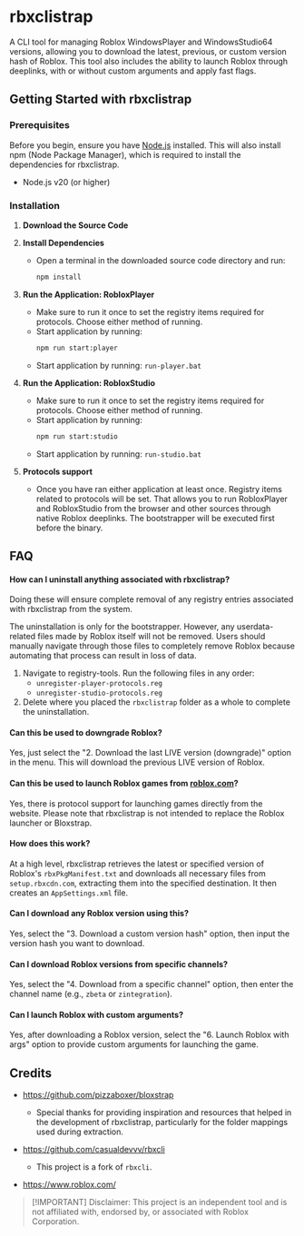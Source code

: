 # rbxclistrap

A CLI tool for managing Roblox WindowsPlayer and WindowsStudio64 versions, allowing you to download the latest, previous, or custom version hash of Roblox. This tool also includes the ability to launch Roblox through deeplinks, with or without custom arguments and apply fast flags.

## Getting Started with rbxclistrap

### Prerequisites

Before you begin, ensure you have [Node.js](https://nodejs.org/) installed. This will also install npm (Node Package Manager), which is required to install the dependencies for rbxclistrap.

- Node.js v20 (or higher)

### Installation

1. **Download the Source Code**

2. **Install Dependencies**
   - Open a terminal in the downloaded source code directory and run:
     ```bash
     npm install
     ```

3. **Run the Application: RobloxPlayer**
   - Make sure to run it once to set the registry items required for protocols.
   Choose either method of running.
   - Start application by running:
     ```bash
     npm run start:player
     ```
   - Start application by running:
      `run-player.bat`

4. **Run the Application: RobloxStudio**
   - Make sure to run it once to set the registry items required for protocols.
   Choose either method of running.
   - Start application by running:
     ```bash
     npm run start:studio
     ```
   - Start application by running:
      `run-studio.bat`

5. **Protocols support**
   - Once you have ran either application at least once. Registry items related to protocols will be set. That allows you to run RobloxPlayer and RobloxStudio from the browser and other sources through native Roblox deeplinks. The bootstrapper will be executed first before the binary.

## FAQ

#### How can I uninstall anything associated with rbxclistrap?

Doing these will ensure complete removal of any registry entries associated with rbxclistrap from the system.

The uninstallation is only for the bootstrapper. However, any userdata-related files made by Roblox itself will not be removed. Users should manually navigate through those files to completely remove Roblox because automating that process
can result in loss of data.

1. Navigate to registry-tools. Run the following files in any order:
   - `unregister-player-protocols.reg`
   - `unregister-studio-protocols.reg`
2. Delete where you placed the `rbxclistrap` folder as a whole to complete the uninstallation.

#### Can this be used to downgrade Roblox?

Yes, just select the "2. Download the last LIVE version (downgrade)" option in the menu. This will download the previous LIVE version of Roblox.

#### Can this be used to launch Roblox games from [roblox.com](https://roblox.com)?

Yes, there is protocol support for launching games directly from the website. Please note that rbxclistrap is not intended to replace the Roblox launcher or Bloxstrap.

#### How does this work?

At a high level, rbxclistrap retrieves the latest or specified version of Roblox's `rbxPkgManifest.txt` and downloads all necessary files from `setup.rbxcdn.com`, extracting them into the specified destination. It then creates an `AppSettings.xml` file.

#### Can I download any Roblox version using this?

Yes, select the "3. Download a custom version hash" option, then input the version hash you want to download.

#### Can I download Roblox versions from specific channels?

Yes, select the "4. Download from a specific channel" option, then enter the channel name (e.g., `zbeta` or `zintegration`).

#### Can I launch Roblox with custom arguments?

Yes, after downloading a Roblox version, select the "6. Launch Roblox with args" option to provide custom arguments for launching the game.

## Credits

- https://github.com/pizzaboxer/bloxstrap
  - Special thanks for providing inspiration and resources that helped in the development of rbxclistrap, particularly for the folder mappings used during extraction.

- https://github.com/casualdevvv/rbxcli
  - This project is a fork of `rbxcli`.

- https://www.roblox.com/
> [!IMPORTANT] Disclaimer: This project is an independent tool and is not affiliated with, endorsed by, or associated with Roblox Corporation.
